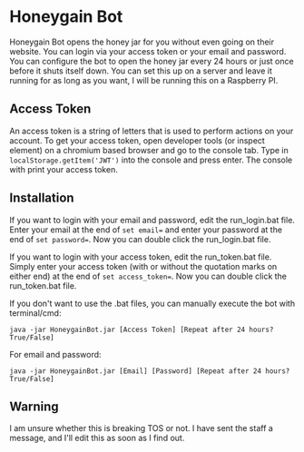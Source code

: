 # Honeygain Bot
Honeygain Bot opens the honey jar for you without even going on their website. You can login via your access token or your email and password. You can configure the bot to open the honey jar every 24 hours or just once before it shuts itself down. You can set this up on a server and leave it running for as long as you want, I will be running this on a Raspberry PI.

## Access Token
An access token is a string of letters that is used to perform actions on your account. To get your access token, open developer tools (or inspect element) on a chromium based browser and go to the console tab. Type in `localStorage.getItem('JWT')` into the console and press enter. The console with print your access token.

## Installation

If you want to login with your email and password, edit the run_login.bat file. Enter your email at the end of `set email=` and enter your password at the end of `set password=`. Now you can double click the run_login.bat file.

If you want to login with your access token, edit the run_token.bat file. Simply enter your access token (with or without the quotation marks on either end) at the end of `set access_token=`. Now you can double click the run_token.bat file.

If you don't want to use the .bat files, you can manually execute the bot with terminal/cmd:

    java -jar HoneygainBot.jar [Access Token] [Repeat after 24 hours? True/False]

 For email and password:

    java -jar HoneygainBot.jar [Email] [Password] [Repeat after 24 hours? True/False]

## Warning
I am unsure whether this is breaking TOS or not. I have sent the staff a message, and I'll edit this as soon as I find out.